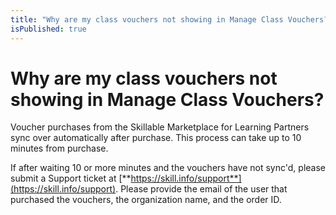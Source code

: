 ```yaml
---
title: "Why are my class vouchers not showing in Manage Class Vouchers?"
isPublished: true
---
```


# Why are my class vouchers not showing in Manage Class Vouchers?

Voucher purchases from the Skillable Marketplace for Learning Partners sync over automatically after purchase. This process can take up to 10 minutes from purchase. 

If after waiting 10 or more minutes and the vouchers have not sync'd, please submit a Support ticket at [**https://skill.info/support**](https://skill.info/support). Please provide the email of the user that purchased the vouchers, the organization name, and the order ID.  
